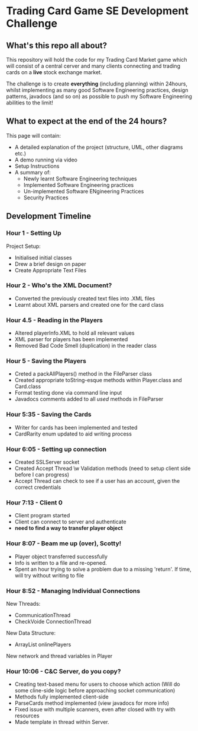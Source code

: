 # Trading Card Game SE Development Challenge

## What's this repo all about?
This repository will hold the code for my Trading Card Market game which will consist of a central cerver and many clients connecting and trading cards on a **live** stock exchange market.

The challenge is to create **everything** (including planning) within 24hours, whilst implementing as many good Software Engineering practices, design patterns, javadocs (and so on) as possible to push my Software Engineering abilities to the limit!

## What to expect at the end of the 24 hours?
This page will contain:
- A detailed explanation of the project (structure, UML, other diagrams etc.)
- A demo running via video
- Setup Instructions
- A summary of:
  - Newly learnt Software Engineering techniques
  - Implemented Software Engineering practices
  - Un-implemented Software ENgineering Practices 
  - Security Practices

## Development Timeline
### Hour 1 - Setting Up
Project Setup: 
- Initialised initial classes
- Drew a brief design on paper
- Create Appropriate Text Files 

### Hour 2 - Who's the XML Document?
- Converted the previously created text files into .XML files
- Learnt about XML parsers and created one for the card class

### Hour 4.5 - Reading in the Players
- Altered playerInfo.XML to hold all relevant values
- XML parser for players has been implemented
- Removed Bad Code Smell (duplication) in the reader class

### Hour 5 - Saving the Players
- Creted a packAllPlayers() method in the FileParser class
- Created appropriate toString-esque methods within Player.class and Card.class
- Format testing done via command line input
- Javadocs comments added to all *used* methods in FileParser

### Hour 5:35 - Saving the Cards
- Writer for cards has been implemented and tested
- CardRarity enum updated to aid writing process

### Hour 6:05 - Setting up connection
- Created SSLServer socket
- Created Accept Thread \w Validation methods (need to setup client side before I can progress)
- Accept Thread can check to see if a user has an account, given the correct credentials

### Hour 7:13 - Client 0
- Client program started
- Client can connect to server and authenticate
- **need to find a way to transfer player object**

### Hour 8:07 - Beam me up (over), Scotty!
- Player object transferred successfully
- Info is written to a file and re-opened.
- Spent an hour trying to solve a problem due to a missing 'return'. If time, will try without writing to file

### Hour 8:52 - Managing Individual Connections
New Threads:
- CommunicationThread
- CheckVoide ConnectionThread

New Data Structure:
- ArrayList<Player> onlinePlayers

New network and thread variables in Player

### Hour 10:06 - C&C Server, do you copy?
- Creating text-based menu for users to choose which action (Will do some cline-side logic before approaching socket communication)
- Methods fully implemented client-side
- ParseCards method implemented (view javadocs for more info)
- Fixed issue with multiple scanners, even after closed with try with resources
- Made template in thread within Server.

